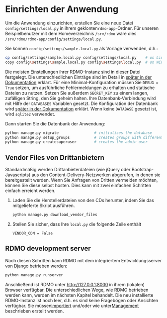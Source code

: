 # Einrichten der Anwendung

Um die Anwendung einzurichten, erstellen Sie eine neue Datei `config/settings/local.py` in ihrem geklonten`rdmo-app`-Ordner. Für unseren Beispielbenutzer mit dem Homeverzeichnis `/srv/rdmo` wäre dies `/srv/rdmo/rdmo-app/config/settings/local.py`.

Sie können `config/settings/sample.local.py` als Vorlage verwenden, d.h.:

```bash
cp config/settings/sample.local.py config/settings/local.py    # on Linux or macOS
copy config\settings\sample.local.py config\settings\local.py  # on Windows
```

Die meisten Einstellungen ihrer RDMO-Instanz sind in dieser Datei festgelegt. Die unterschiedlichen Einträge sind im Detail in  [später in der Dokumentation](../../configuration/index.html) erklärt. Für eine Minimal-Konfiguration müssen Sie `DEBUG = True` setzen, um ausführliche Fehlermeldungen zu erhalten und statische Dateien zu nutzen. Setzen Sie außerdem `SECRET_KEY` zu einem langen, zufälligen String, den Sie geheim halten. Ihre Datenbank-Verbindung wird mit Hilfe der  `DATABASES` Variablen gesetzt. Die Konfiguration der Datenbank wird  [später in der Dokumentation](../../configuration/databases.html) erklärt. Wenn keine `DATABASE` gesetzt ist, wird `sqlite2` verwendet.

Dann starten Sie die Datenbank der Anwendung:

```bash
python manage.py migrate                # initializes the database
python manage.py setup_groups           # creates groups with different permissions
python manage.py createsuperuser        # creates the admin user
```

## Vendor Files von Drittanbietern

Standardmäßig werden Drittanbieterdateien (wie jQuery oder Bootstrap-Javascripts) aus den Content-Delivery-Netzwerken abgerufen, in denen sie bereitgestellt werden. Wenn Sie Anfragen von Dritten vermeiden möchten, können Sie diese selbst hosten. Dies kann mit zwei einfachen Schritten einfach erreicht werden.



1. Laden Sie die Herstellerdateien von den CDs herunter, indem Sie das mitgelieferte Skript ausführen.

    ```python
    python manage.py download_vendor_files
    ```

2. Stellen Sie sicher, dass Ihre `local.py` die folgende Zeile enthält

    ```
    VENDOR_CDN = False
    ```

## RDMO development server

Nach diesen Schritten kann RDMO mit dem integriertem Entwicklungsserver von Django betrieben werden:

```bash
python manage.py runserver
```

Anschließend ist RDMO unter http://127.0.0.1:8000 in ihrem (lokalen) Browser verfügbar. Die unterschiedlichen Wege, wie RDMO betrieben werden kann, werden im nächsten Kapitel behandelt. Die neu installierte RDMO-Instanz ist noch leer, d.h. es sind keine Fragebögen oder Ansichten verfügbar. Sie müssen[importiert](../../../management/export.html) und/oder wie unter[Management](../../../management/index.html) beschrieben erstellt werden.
